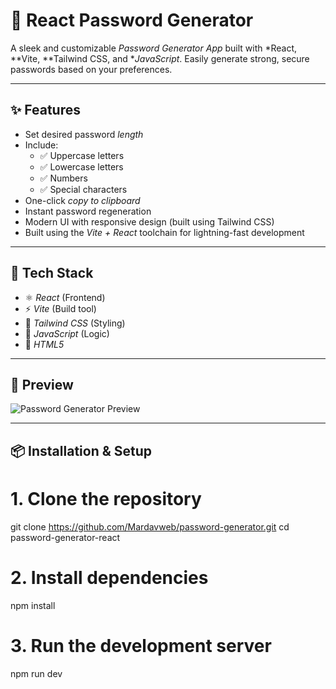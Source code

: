# 🔐 React Password Generator

A sleek and customizable *Password Generator App* built with *React, **Vite, **Tailwind CSS, and **JavaScript*. Easily generate strong, secure passwords based on your preferences.

---

## ✨ Features

- Set desired password *length*
- Include:
  - ✅ Uppercase letters
  - ✅ Lowercase letters
  - ✅ Numbers
  - ✅ Special characters
- One-click *copy to clipboard*
- Instant password regeneration
- Modern UI with responsive design (built using Tailwind CSS)
- Built using the *Vite + React* toolchain for lightning-fast development

---

## 🧪 Tech Stack

- ⚛️ *React* (Frontend)
- ⚡ *Vite* (Build tool)
- 🎨 *Tailwind CSS* (Styling)
- 🧠 *JavaScript* (Logic)
- 🧱 *HTML5*

---

## 📸 Preview

![Password Generator Preview](screenshot.png)

---
## 📦 Installation & Setup
# 1. Clone the repository
git clone https://github.com/Mardavweb/password-generator.git
cd password-generator-react

# 2. Install dependencies
npm install

# 3. Run the development server
npm run dev
